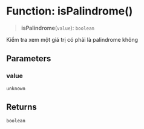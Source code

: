 # Function: isPalindrome()

> **isPalindrome**(`value`): `boolean`

Kiểm tra xem một giá trị có phải là palindrome không

## Parameters

### value

`unknown`

## Returns

`boolean`
